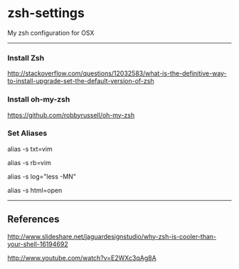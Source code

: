 zsh-settings
============

My zsh configuration for OSX

-------------

### Install Zsh 
http://stackoverflow.com/questions/12032583/what-is-the-definitive-way-to-install-upgrade-set-the-default-version-of-zsh

### Install oh-my-zsh
https://github.com/robbyrussell/oh-my-zsh

### Set Aliases

alias -s txt=vim

alias -s rb=vim

alias -s log="less -MN"

alias -s html=open 


-------------


## References 

http://www.slideshare.net/jaguardesignstudio/why-zsh-is-cooler-than-your-shell-16194692

http://www.youtube.com/watch?v=E2WXc3qAg8A

